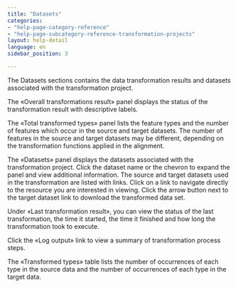 ```yaml
---
title: "Datasets"
categories:
- "help-page-category-reference"
- "help-page-subcategory-reference-transformation-projects"
layout: help-detail
language: en
sidebar_position: 3

---
```


The Datasets sections contains the data transformation results and datasets associated with the transformation project.

The &laquo;Overall transformations result&raquo; panel displays the status of the transformation result with descriptive labels.

The &laquo;Total transformed types&raquo; panel lists the feature types and the number of features which occur in the source and target datasets. The number of features in the source and target datasets may be different, depending on the transformation functions applied in the alignment.  

The &laquo;Datasets&raquo; panel displays the datasets associated with the transformation project. Click the dataset name or the chevron to expand the panel and view additional information. The source and target datasets used in the transformation are listed with links. Click on a link to navigate directly to the resource you are interested in viewing.  Click the arrow button next to the target dataset link to download the transformed data set.

Under &laquo;Last transformation result&raquo;, you can view the status of the last transformation, the time it started, the time it finished and how long the transformation took to execute.

Click the &laquo;Log output&raquo; link to view a summary of transformation process steps.

The &laquo;Transformed types&raquo; table lists the number of occurrences of each type in the source data and the number of occurrences of each type in the target data.
